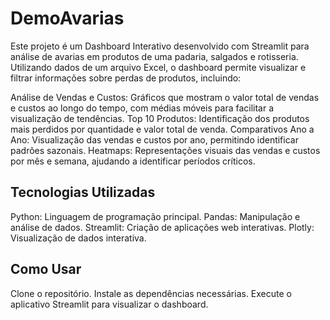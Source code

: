# DemoAvarias

Este projeto é um Dashboard Interativo desenvolvido com Streamlit para análise de avarias em produtos de uma padaria, salgados e rotisseria. Utilizando dados de um arquivo Excel, o dashboard permite visualizar e filtrar informações sobre perdas de produtos, incluindo:

Análise de Vendas e Custos: Gráficos que mostram o valor total de vendas e custos ao longo do tempo, com médias móveis para facilitar a visualização de tendências.
Top 10 Produtos: Identificação dos produtos mais perdidos por quantidade e valor total de venda.
Comparativos Ano a Ano: Visualização das vendas e custos por ano, permitindo identificar padrões sazonais.
Heatmaps: Representações visuais das vendas e custos por mês e semana, ajudando a identificar períodos críticos.

## Tecnologias Utilizadas

Python: Linguagem de programação principal.
Pandas: Manipulação e análise de dados.
Streamlit: Criação de aplicações web interativas.
Plotly: Visualização de dados interativa.

## Como Usar

Clone o repositório.
Instale as dependências necessárias.
Execute o aplicativo Streamlit para visualizar o dashboard.
